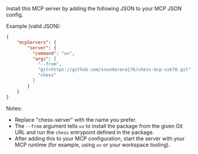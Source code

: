 Install this MCP server by adding the following JSON to your MCP JSON config.

Example (valid JSON):

```json
{
    "mcpServers": {
        "server": {
          "command": "uv",
          "args": [
            "--from",
            "git+https://github.com/ssundararaj76/chess-mcp-ssk76.git",
            "chess"
          ]
        }
    }
}
```
Notes:
- Replace "chess-server" with the name you prefer.
- The `--from` argument tells `uv` to install the package from the given Git URL and run the `chess` entrypoint defined in the package.
- After adding this to your MCP configuration, start the server with your MCP runtime (for example, using `uv` or your workspace tooling).